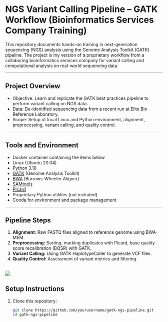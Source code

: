 # NGS Variant Calling Pipeline – GATK Workflow (Bioinformatics Services Company Training)

This repository documents hands-on training in next-generation sequencing (NGS) analysis using the Genome Analysis Toolkit (GATK) pipeline. The project is my version of a proprietary workflow from a collaboring bioinformatics services company for variant calling and computational analysis on real-world sequencing data.

---

## Project Overview

- Objective: Learn and replicate the GATK best practices pipeline to perform variant calling on NGS data.  
- Data: De-identified sequencing data from a recent run at Elite Bio Reference Laboratory.  
- Scope: Setup of local Linux and Python environment, alignment, preprocessing, variant calling, and quality control.

---

## Tools and Environment

- Docker container containing the items below
- Linux (Ubuntu 20.04)  
- Python 3.10  
- [GATK](https://gatk.broadinstitute.org/hc/en-us) (Genome Analysis Toolkit)  
- [BWA](http://bio-bwa.sourceforge.net/) (Burrows-Wheeler Aligner)  
- [SAMtools](http://www.htslib.org/)  
- [Picard](https://broadinstitute.github.io/picard/)  
- Proprietary Python utilities (not included)  
- Conda for environment and package management

---

## Pipeline Steps

1. **Alignment:** Raw FASTQ files aligned to reference genome using BWA-MEM.  
2. **Preprocessing:** Sorting, marking duplicates with Picard, base quality score recalibration (BQSR) with GATK.  
3. **Variant Calling:** Using GATK HaplotypeCaller to generate VCF files.  
4. **Quality Control:** Assessment of variant metrics and filtering.

![](https://media.springernature.com/m685/springer-static/image/art%3A10.1038%2Fhdy.2016.102/MediaObjects/41437_2017_Article_BFhdy2016102_Fig1_HTML.jpg)
---

## Setup Instructions

1. Clone this repository:

   ```bash
   git clone https://github.com/yourusername/gatk-ngs-pipeline.git
   cd gatk-ngs-pipeline
